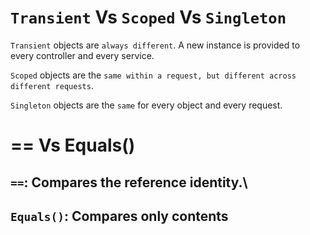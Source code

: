 # `Transient` Vs `Scoped` Vs `Singleton`

`Transient` objects are `always different`. A new instance is provided to every controller and every service.

`Scoped` objects are the `same within a request, but different across different requests`.

`Singleton` objects are the `same` for every object and every request.

# == Vs Equals()
## `==`: Compares the reference identity.\
## `Equals()`: Compares only contents

